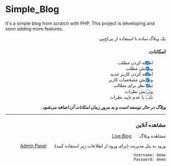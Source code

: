 # Simple_Blog
It's a simple blog from scratch with PHP. This project is developing and soon adding more features.

<div dir="rtl">

یک وبلاگ ساده با استفاده از پی‌اچ‌پی

### امکانات
- [x] اضافه کردن مطلب
- [x] ویرایش مطلب
- [x] اضافه کردن کاربر جدید
- [x] ویرایش مشخصات کاربر
- [x] ثبت نظر برای مطالب
- [ ] ویرایش نظرات
- [ ] تایید یا عدم تایید نظرات

***وبلاگ در حال توسعه است و به مرور زمان امکانات آن اضافه می‌شود.***

---

### مشاهده آنلاین
مشاهده وبلاگ: &emsp; [Live Blog](http://sepand.ihostfull.com/simplePhpBlog/)


ورود به پنل مدیریت (برای ورود از اطلاعات زیر استفاده کنید): &emsp; [Admin Panel](http://sepand.ihostfull.com/simplePhpBlog/admin)
```
Username: demo
Password: demo
```

</div>
